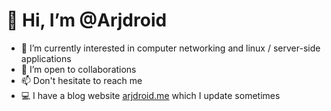 <h1> 👋 Hi, I’m @Arjdroid </h1>

- 👀 I’m currently interested in computer networking and linux / server-side applications
- 💞️ I’m open to collaborations
- 📫 Don't hesitate to reach me
- 💻 I have a blog website [arjdroid.me](https://arjdroid.me) which I update sometimes

<!---
Arjdroid/Arjdroid is a ✨ special ✨ repository because its `README.md` (this file) appears on your GitHub profile.
You can click the Preview link to take a look at your changes.
--->
